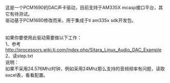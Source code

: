


这是一个PCM1690的DAC声卡驱动，目前支持于AM335X mcasp接口平台，其它有待测试。<br>
驱动基于PCM1680修改而来，用于集成于ti am335x sdk开发包。<br>
<br><br>
如果你要使用此驱动需要做以下工作：<br>
1、参考<br>
http://processors.wiki.ti.com/index.php/Sitara_Linux_Audio_DAC_Example<br>
2、读step.txt<br>
说明：<br>
如果不采用24.576Mhz时钟，例如采用24Mhz那么支持的音频频率有问题，读取excel表，看看配置。<br>
		

		
		
